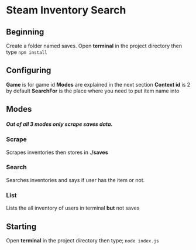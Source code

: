 # Steam Inventory Search 

## Beginning
Create a folder named saves.
Open **terminal** in the project directory then type
`npm install`

## Configuring 

**Game** is for game id
**Modes** are explained in the next section
**Context id** is 2 by default
**SearchFor** is the place where you need to put item name into

##  Modes
##### Out of all 3 modes only scrape saves data.

### Scrape
Scrapes inventories then stores in **./saves**
### Search
Searches inventories and says if user has the item or not.
### List
Lists the all inventory of users in terminal **but** not saves

## Starting
Open **terminal** in the project directory then type;
`node index.js`
